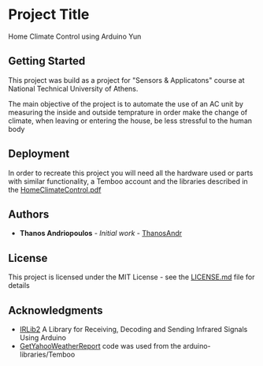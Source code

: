 # Project Title

Home Climate Control using Arduino Yun

## Getting Started

This project was build as a project for "Sensors & Applicatons" course at National Technical University of Athens.

The main objective of the project is to automate the use of an AC unit by measuring the inside and outside temprature in order make the change of climate, when leaving or entering the house, be less stressful to the human body

## Deployment

In order to recreate this project you will need all the hardware used or parts with similar functionality, a Temboo account and the libraries described in the [HomeClimateControl.pdf](HomeClimateControl.pdf)

## Authors

* **Thanos Andriopoulos** - *Initial work* - [ThanosAndr](https://github.com/ThanosAndr)

## License

This project is licensed under the MIT License - see the [LICENSE.md](LICENSE.md) file for details

## Acknowledgments

* [IRLib2](https://github.com/cyborg5/IRLib2) A Library for Receiving, Decoding and Sending Infrared Signals Using Arduino
* [GetYahooWeatherReport](https://github.com/arduino-libraries/Temboo/blob/master/examples/ArduinoYun/GetYahooWeatherReport/GetYahooWeatherReport.ino) code was used from the arduino-libraries/Temboo 

